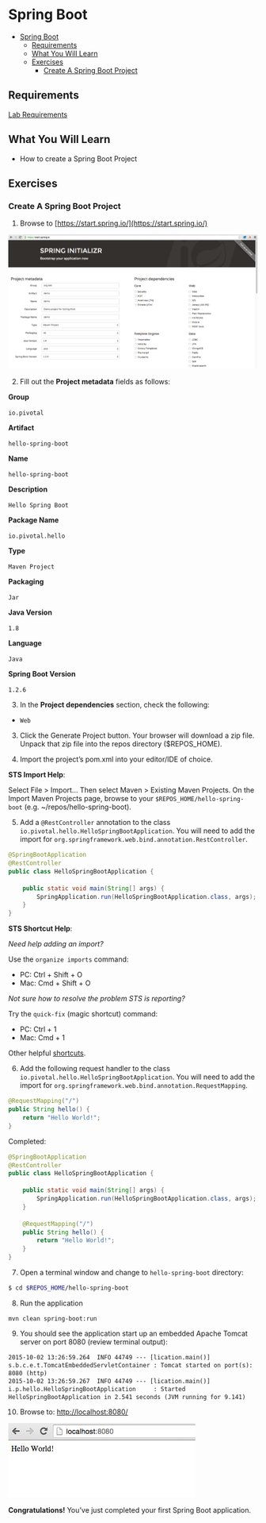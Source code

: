 # Spring Boot

<!-- TOC depth:6 withLinks:1 updateOnSave:1 orderedList:0 -->

- [Spring Boot](#spring-boot)
	- [Requirements](#requirements)
	- [What You Will Learn](#what-you-will-learn)
	- [Exercises](#exercises)
		- [Create A Spring Boot Project](#create-a-spring-boot-project)
<!-- /TOC -->

## Requirements

[Lab Requirements](https://github.com/pivotal-enablement/cloud-native-app-labs/blob/master/lab-instructions/requirements.md)

## What You Will Learn

* How to create a Spring Boot Project

## Exercises

### Create A Spring Boot Project

1) Browse to [https://start.spring.io/](https://start.spring.io/)

![Spring Initializr](resources/images/spring-initializr.png "Spring Initializr")

2) Fill out the **Project metadata** fields as follows:

**Group**

`io.pivotal`

**Artifact**

`hello-spring-boot`

**Name**

`hello-spring-boot`

**Description**

`Hello Spring Boot`

**Package Name**

`io.pivotal.hello`

**Type**

`Maven Project`

**Packaging**

`Jar`

**Java Version**

`1.8`

**Language**

`Java`

**Spring Boot Version**

`1.2.6`

3) In the **Project dependencies** section, check the following:

* `Web`

3) Click the Generate Project button. Your browser will download a zip file. Unpack that zip file into the repos directory ($REPOS_HOME).

4) Import the project’s pom.xml into your editor/IDE of choice.

**STS Import Help**:

Select File > Import... Then select Maven > Existing Maven Projects. On the Import Maven Projects page, browse to your `$REPOS_HOME/hello-spring-boot` (e.g. ~/repos/hello-spring-boot).

5) Add a `@RestController` annotation to the class `io.pivotal.hello.HelloSpringBootApplication`.  You will need to add the import for `org.springframework.web.bind.annotation.RestController`.


```java
@SpringBootApplication
@RestController
public class HelloSpringBootApplication {

    public static void main(String[] args) {
        SpringApplication.run(HelloSpringBootApplication.class, args);
    }
}
```

**STS Shortcut Help**:

_Need help adding an import?_

Use the `organize imports` command:
* PC: Ctrl + Shift + O
* Mac: Cmd + Shift + O

_Not sure how to resolve the problem STS is reporting?_

Try the `quick-fix` (magic shortcut) command:
* PC: Ctrl + 1
* Mac: Cmd + 1

Other helpful [shortcuts](https://blog.codecentric.de/en/2012/08/my-top-10-shortcuts-for-eclipse-on-mac-os-x-and-windows-and-how-you-survive-the-change-from-windows-to-mac/).

6) Add the following request handler to the class `io.pivotal.hello.HelloSpringBootApplication`.  You will need to add the import for `org.springframework.web.bind.annotation.RequestMapping`.

```java
@RequestMapping("/")
public String hello() {
    return "Hello World!";
}
```

Completed:
```java
@SpringBootApplication
@RestController
public class HelloSpringBootApplication {

    public static void main(String[] args) {
        SpringApplication.run(HelloSpringBootApplication.class, args);
    }

    @RequestMapping("/")
    public String hello() {
        return "Hello World!";
    }
}
```

7) Open a terminal window and change to `hello-spring-boot` directory:

```bash
$ cd $REPOS_HOME/hello-spring-boot
```

8) Run the application
```
mvn clean spring-boot:run
```

9) You should see the application start up an embedded Apache Tomcat server on port 8080 (review terminal output):

```
2015-10-02 13:26:59.264  INFO 44749 --- [lication.main()] s.b.c.e.t.TomcatEmbeddedServletContainer : Tomcat started on port(s): 8080 (http)
2015-10-02 13:26:59.267  INFO 44749 --- [lication.main()] i.p.hello.HelloSpringBootApplication     : Started HelloSpringBootApplication in 2.541 seconds (JVM running for 9.141)
```

10) Browse to: [http://localhost:8080/](http://localhost:8080/)

![Hello World](resources/images/hello-world.png "Hello World")

**Congratulations!**  You’ve just completed your first Spring Boot application.

